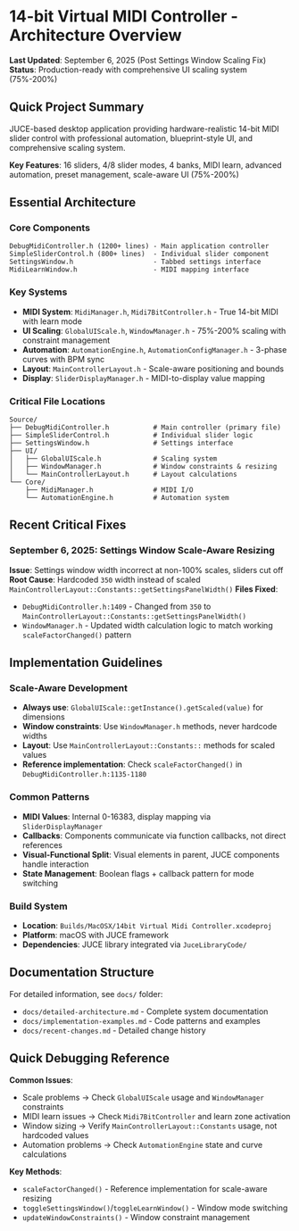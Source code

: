 # 14-bit Virtual MIDI Controller - Architecture Overview

**Last Updated**: September 6, 2025 (Post Settings Window Scaling Fix)  
**Status**: Production-ready with comprehensive UI scaling system (75%-200%)

## Quick Project Summary

JUCE-based desktop application providing hardware-realistic 14-bit MIDI slider control with professional automation, blueprint-style UI, and comprehensive scaling system.

**Key Features**: 16 sliders, 4/8 slider modes, 4 banks, MIDI learn, advanced automation, preset management, scale-aware UI (75%-200%)

## Essential Architecture

### Core Components
```
DebugMidiController.h (1200+ lines) - Main application controller
SimpleSliderControl.h (800+ lines)  - Individual slider component  
SettingsWindow.h                    - Tabbed settings interface
MidiLearnWindow.h                   - MIDI mapping interface
```

### Key Systems
- **MIDI System**: `MidiManager.h`, `Midi7BitController.h` - True 14-bit MIDI with learn mode
- **UI Scaling**: `GlobalUIScale.h`, `WindowManager.h` - 75%-200% scaling with constraint management
- **Automation**: `AutomationEngine.h`, `AutomationConfigManager.h` - 3-phase curves with BPM sync
- **Layout**: `MainControllerLayout.h` - Scale-aware positioning and bounds
- **Display**: `SliderDisplayManager.h` - MIDI-to-display value mapping

### Critical File Locations
```
Source/
├── DebugMidiController.h           # Main controller (primary file)
├── SimpleSliderControl.h           # Individual slider logic
├── SettingsWindow.h                # Settings interface
├── UI/
│   ├── GlobalUIScale.h             # Scaling system
│   ├── WindowManager.h             # Window constraints & resizing
│   └── MainControllerLayout.h      # Layout calculations
└── Core/
    ├── MidiManager.h               # MIDI I/O
    └── AutomationEngine.h          # Automation system
```

## Recent Critical Fixes

### September 6, 2025: Settings Window Scale-Aware Resizing
**Issue**: Settings window width incorrect at non-100% scales, sliders cut off
**Root Cause**: Hardcoded `350` width instead of scaled `MainControllerLayout::Constants::getSettingsPanelWidth()`
**Files Fixed**: 
- `DebugMidiController.h:1409` - Changed from `350` to `MainControllerLayout::Constants::getSettingsPanelWidth()`
- `WindowManager.h` - Updated width calculation logic to match working `scaleFactorChanged()` pattern

## Implementation Guidelines

### Scale-Aware Development
- **Always use**: `GlobalUIScale::getInstance().getScaled(value)` for dimensions
- **Window constraints**: Use `WindowManager.h` methods, never hardcode widths
- **Layout**: Use `MainControllerLayout::Constants::` methods for scaled values
- **Reference implementation**: Check `scaleFactorChanged()` in `DebugMidiController.h:1135-1180`

### Common Patterns
- **MIDI Values**: Internal 0-16383, display mapping via `SliderDisplayManager`
- **Callbacks**: Components communicate via function callbacks, not direct references
- **Visual-Functional Split**: Visual elements in parent, JUCE components handle interaction
- **State Management**: Boolean flags + callback pattern for mode switching

### Build System
- **Location**: `Builds/MacOSX/14bit Virtual Midi Controller.xcodeproj`
- **Platform**: macOS with JUCE framework
- **Dependencies**: JUCE library integrated via `JuceLibraryCode/`

## Documentation Structure

For detailed information, see `docs/` folder:
- `docs/detailed-architecture.md` - Complete system documentation
- `docs/implementation-examples.md` - Code patterns and examples  
- `docs/recent-changes.md` - Detailed change history

## Quick Debugging Reference

**Common Issues**:
- Scale problems → Check `GlobalUIScale` usage and `WindowManager` constraints
- MIDI learn issues → Check `Midi7BitController` and learn zone activation
- Window sizing → Verify `MainControllerLayout::Constants` usage, not hardcoded values
- Automation problems → Check `AutomationEngine` state and curve calculations

**Key Methods**:
- `scaleFactorChanged()` - Reference implementation for scale-aware resizing
- `toggleSettingsWindow()`/`toggleLearnWindow()` - Window mode switching
- `updateWindowConstraints()` - Window constraint management